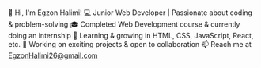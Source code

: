 👋 Hi, I'm Egzon Halimi!
💻 Junior Web Developer | Passionate about coding & problem-solving
🎓 Completed Web Development course & currently doing an internship
🌱 Learning & growing in  HTML, CSS, JavaScript, React, etc.
🚀 Working on exciting projects & open to collaboration
📫 Reach me at EgzonHalimi26@gmail.com
